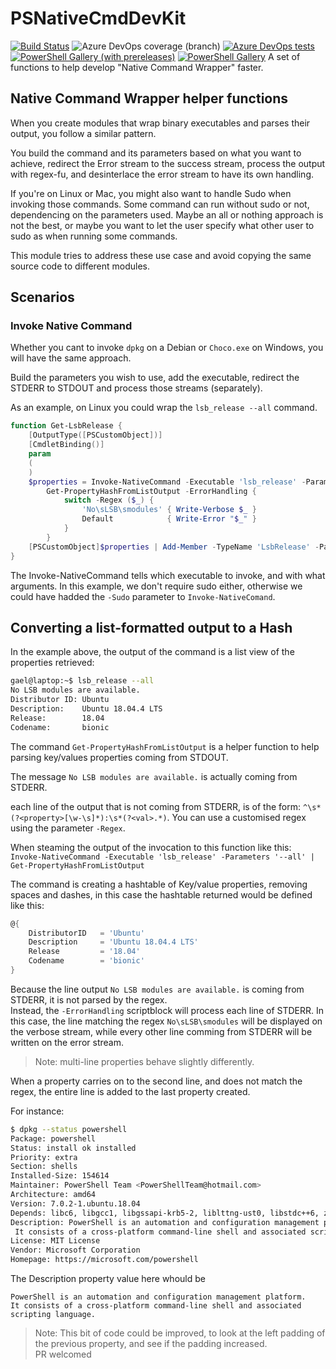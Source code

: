 # PSNativeCmdDevKit

[![Build Status](https://dev.azure.com/dsccommunity/PSNativeCmdDevKit/_apis/build/status/dsccommunity.PSNativeCmdDevKit?branchName=master)](https://dev.azure.com/dsccommunity/PSNativeCmdDevKit/_build/latest?definitionId=43&branchName=master)
![Azure DevOps coverage (branch)](https://img.shields.io/azure-devops/coverage/dsccommunity/PSNativeCmdDevKit/43/master)
[![Azure DevOps tests](https://img.shields.io/azure-devops/tests/dsccommunity/PSNativeCmdDevKit/43/master)](https://dsccommunity.visualstudio.com/PSNativeCmdDevKit/_test/analytics?definitionId=43&contextType=build)
[![PowerShell Gallery (with prereleases)](https://img.shields.io/powershellgallery/vpre/PSNativeCmdDevKit?label=PSNativeCmdDevKit%20Preview)](https://www.powershellgallery.com/packages/PSNativeCmdDevKit/)
[![PowerShell Gallery](https://img.shields.io/powershellgallery/v/PSNativeCmdDevKit?label=PSNativeCmdDevKit)](https://www.powershellgallery.com/packages/PSNativeCmdDevKit/)
A set of functions to help develop "Native Command Wrapper" faster.

## Native Command Wrapper helper functions

When you create modules that wrap binary executables and parses their output, you follow a similar pattern.

You build the command and its parameters based on what you want to achieve, redirect the Error stream to the success stream, process the output with regex-fu, and desinterlace the error stream to have its own handling.

If you're on Linux or Mac, you might also want to handle Sudo when invoking those commands.
Some command can run without sudo or not, dependencing on the parameters used. Maybe an all or nothing approach is not the best, or maybe you want to let the user specify what other user to sudo as when running some commands.

This module tries to address these use case and avoid copying the same source code to different modules.

## Scenarios

### Invoke Native Command

Whether you cant to invoke `dpkg` on a Debian or `Choco.exe` on Windows, you will have the same approach.

Build the parameters you wish to use, add the executable, redirect the STDERR to STDOUT and process those streams (separately).

As an example, on Linux you could wrap the `lsb_release --all` command.

```PowerShell
function Get-LsbRelease {
    [OutputType([PSCustomObject])]
    [CmdletBinding()]
    param
    (
    )
    $properties = Invoke-NativeCommand -Executable 'lsb_release' -Parameters '--all' |
        Get-PropertyHashFromListOutput -ErrorHandling {
            switch -Regex ($_) {
                'No\sLSB\smodules' { Write-Verbose $_ }
                Default            { Write-Error "$_" }
            }
        }
    [PSCustomObject]$properties | Add-Member -TypeName 'LsbRelease' -PassThru
}
```

The Invoke-NativeCommand tells which executable to invoke, and with what arguments.
In this example, we don't require sudo either, otherwise we
could have hadded the `-Sudo` parameter to `Invoke-NativeComand`.

## Converting a list-formatted output to a Hash

In the example above, the output of the command is a list view of the properties retrieved:

```bash
gael@laptop:~$ lsb_release --all
No LSB modules are available.
Distributor ID: Ubuntu
Description:    Ubuntu 18.04.4 LTS
Release:        18.04
Codename:       bionic
```

The command `Get-PropertyHashFromListOutput` is a helper function to help parsing key/values properties coming from STDOUT.

The message `No LSB modules are available.` is actually coming from STDERR.

each line of the output that is not coming from STDERR, is of the form: `^\s*(?<property>[\w-\s]*):\s*(?<val>.*)`.
You can use a customised regex using the parameter `-Regex`.

When steaming the output of the invocation to this function like this:  
`Invoke-NativeCommand -Executable 'lsb_release' -Parameters '--all' |  Get-PropertyHashFromListOutput`

The command is creating a hashtable of Key/value properties, removing spaces and dashes, in this case the hashtable returned would be defined like this:

```PowerShell
@{
    DistributorID   = 'Ubuntu'
    Description     = 'Ubuntu 18.04.4 LTS'
    Release         = '18.04'
    Codename        = 'bionic'
}
```

Because the line output `No LSB modules are available.` is 
coming from STDERR, it is not parsed by the regex.  
Instead, the `-ErrorHandling` scriptblock will process each line of STDERR.
In this case, the line matching the regex `No\sLSB\smodules` will be displayed on the verbose stream, while every other line comming from STDERR will be written on the error stream.

> Note: multi-line properties behave slightly differently.

When a property carries on to the second line, and does not match the regex, the entire line is added to the last property created.

For instance:
```bash
$ dpkg --status powershell
Package: powershell
Status: install ok installed
Priority: extra
Section: shells
Installed-Size: 154614
Maintainer: PowerShell Team <PowerShellTeam@hotmail.com>
Architecture: amd64
Version: 7.0.2-1.ubuntu.18.04
Depends: libc6, libgcc1, libgssapi-krb5-2, liblttng-ust0, libstdc++6, zlib1g, libssl1.0.0, libicu60
Description: PowerShell is an automation and configuration management platform.
 It consists of a cross-platform command-line shell and associated scripting language.
License: MIT License
Vendor: Microsoft Corporation
Homepage: https://microsoft.com/powershell
```

The Description property value here whould be
```
PowerShell is an automation and configuration management platform.
It consists of a cross-platform command-line shell and associated scripting language.
```

> Note: This bit of code could be improved, to look at the left padding of the previous property, and see if the padding increased.  
> PR welcomed
